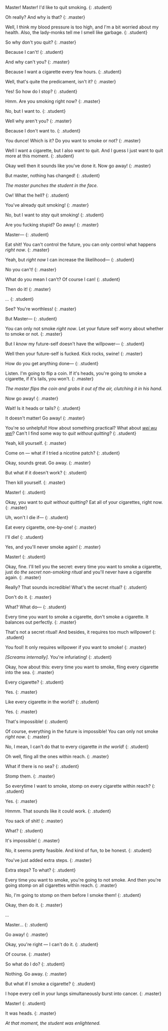 <style>
  .student { color: hsl(171,100%,31%); }
  .master  { color: hsl(204, 86%,33%); }
</style>

Master! Master! I'd like to quit smoking.
{: .student}

Oh really? And why is that?
{: .master}

Well, I think my blood pressure is too high, and I'm a bit worried about my health. Also, the lady-monks tell me I smell like garbage.
{: .student}

So why don't you quit?
{: .master}

Because I can't!
{: .student}

And why can't you?
{: .master}

Because I want a cigarette every few hours.
{: .student}

Well, that's quite the predicament, isn't it?
{: .master}

Yes! So how do I stop?
{: .student}

Hmm. Are you smoking right now?
{: .master}

No, but I want to.
{: .student}

Well why aren't you?
{: .master}

Because I don't want to.
{: .student}

You dunce! Which is it? Do you want to smoke or not?
{: .master}

Well I want a cigarette, but I also want to quit. And I guess I just want to quit more at this moment.
{: .student}

Okay well then it sounds like you've done it. Now go away!
{: .master}

But master, nothing has changed!
{: .student}

_The master punches the student in the face._

Ow! What the hell‽
{: .student}

You've already quit smoking!
{: .master}

No, but I want to _stay_ quit smoking!
{: .student}

Are you fucking stupid? Go away!
{: .master}

Master—
{: .student}

Eat shit! You can't control the future, you can only control what happens _right now_.
{: .master}

Yeah, but _right now_ I can increase the likelihood—
{: .student}

No you can't!
{: .master}

What do you mean I can't? Of course I can!
{: .student}

Then do it!
{: .master}

_..._
{: .student}

See? You're worthless!
{: .master}

But Master—
{: .student}

You can only not smoke _right now_. Let your future self worry about whether to smoke or not.
{: .master}

But I _know_ my future-self doesn't have the willpower—
{: .student}

Well then your future-self is fucked. Kick rocks, swine!
{: .master}

How do you get anything done—
{: .student}

Listen. I'm going to flip a coin. If it's heads, you're going to smoke a cigarette, if it's tails, you won't.
{: .master}

_The master flips the coin and grabs it out of the air, clutching it in his hand._

Now go away!
{: .master}

Wait! Is it heads or tails?
{: .student}

It doesn't matter! Go away!
{: .master}

You're so unhelpful! How about something practical? What about _[wei wu wei](#)_? Can't I find some way to _quit without quitting_?
{: .student}

Yeah, kill yourself.
{: .master}

Come on — what if I tried a nicotine patch?
{: .student}

Okay, sounds great. Go away.
{: .master}

But what if it doesn't work?
{: .student}

Then kill yourself.
{: .master}

Master!
{: .student}

Okay, you want to _quit without quitting_? Eat all of your cigarettes, right now.
{: .master}

Uh, won't I die if—
{: .student}

Eat every cigarette, one-by-one!
{: .master}

I'll die!
{: .student}

Yes, and you'll never smoke again!
{: .master}

Master!
{: .student}

Okay, fine. I'll tell you the secret: every time you want to smoke a cigarette, just do _the secret non-smoking ritual_ and you'll never have a cigarette again.
{: .master}

Really? That sounds incredible! What's the secret ritual?
{: .student}

Don't do it.
{: .master}

What? What do—
{: .student}

Every time you want to smoke a cigarette, don't smoke a cigarette. It balances out perfectly.
{: .master}

That's not a secret ritual! And besides, it requires too much willpower!
{: .student}

You fool! It only requires willpower if you want to smoke!
{: .master}

_[Screams internally]._ You're infuriating!
{: .student}

Okay, how about this: every time you want to smoke, fling every cigarette into the sea.
{: .master}

Every cigarette?
{: .student}

Yes.
{: .master}

Like every cigarette in the world?
{: .student}

Yes.
{: .master}

That's impossible!
{: .student}

Of course, everything in the future is impossible! You can only not smoke _right now_.
{: .master}

No, I mean, I can't do that to every cigarette _in the world_!
{: .student}

Oh well, fling all the ones within reach.
{: .master}

What if there is no sea?
{: .student}

Stomp them.
{: .master}

So everytime I want to smoke, stomp on every cigarette within reach?
{: .student}

Yes.
{: .master}

Hmmm. That sounds like it could work.
{: .student}

You sack of shit!
{: .master}

What?
{: .student}

It's impossible!
{: .master}

No, it seems pretty feasible. And kind of fun, to be honest.
{: .student}

You've just added extra steps.
{: .master}

Extra steps? To what?
{: .student}

Every time you want to smoke, you're going to not smoke. And then you're going stomp on all cigarettes within reach.
{: .master}

No, I'm going to stomp on them before I smoke them!
{: .student}

Okay, then do it.
{: .master}

_..._

Master...
{: .student}

Go away!
{: .master}

Okay, you're right — I can't do it.
{: .student}

Of course.
{: .master}

So what do I do?
{: .student}

Nothing. Go away.
{: .master}

But what if I smoke a cigarette?
{: .student}

I hope every cell in your lungs simultaneously burst into cancer.
{: .master}

Master!
{: .student}

It was heads.
{: .master}

_At that moment, the student was enlightened._
